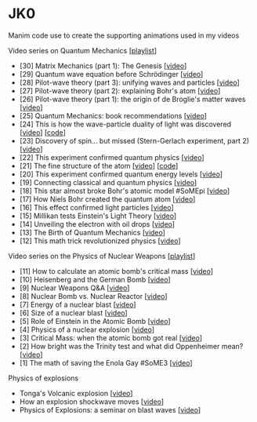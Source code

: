 # JK0

Manim code use to create the supporting animations used in my videos

Video series on Quantum Mechanics [[playlist](https://www.youtube.com/playlist?list=PL_UV-wQj1lvVxch-RPQIUOHX88eeNGzVH)]
- [30] Matrix Mechanics (part 1): The Genesis [[video](https://youtu.be/_lC6-RUI7PQ)]
- [29] Quantum wave equation before Schrödinger [[video](https://youtu.be/cPpfAyfdWTI)]
- [28] Pilot-wave theory (part 3): unifying waves and particles [[video](https://youtu.be/2z8D-NqnBk4)]
- [27] Pilot-wave theory (part 2): explaining Bohr's atom [[video](https://youtu.be/5MMs6iFSiY8)]
- [26] Pilot-wave theory (part 1): the origin of de Broglie's matter waves [[video](https://youtu.be/YQNEziGyDxU)]
- [25] Quantum Mechanics: book recommendations [[video](https://youtu.be/3VmPfpkKgM0)]
- [24] This is how the wave-particle duality of light was discovered [[video](https://youtu.be/f7JvywBOGYY)] [[code](https://github.com/jsdiazpo/JK0/tree/main/24-Wave-Particle)]
- [23] Discovery of spin... but missed (Stern-Gerlach experiment, part 2) [[video](https://youtu.be/_0zX8tL-Rak)]
- [22] This experiment confirmed quantum physics [[video](https://youtu.be/BDAzFIJu9_E)]
- [21] The fine structure of the atom [[video](https://youtu.be/H4ZnVpiQTDw)] [[code](https://github.com/jsdiazpo/JK0/tree/main/21%20Sommerfeld)]
- [20] This experiment confirmed quantum energy levels [[video](https://youtu.be/MCJl3-pHGuU)]
- [19] Connecting classical and quantum physics [[video](https://youtu.be/PpuUeL2WvjM)]
- [18] This star almost broke Bohr's atomic model #SoMEpi [[video](https://youtu.be/BcX1aYrLct4)]
- [17] How Niels Bohr created the quantum atom [[video](https://youtu.be/xINR4MoqYVc)]
- [16] This effect confirmed light particles [[video](https://youtu.be/Ap9os356CZA)]
- [15] Millikan tests Einstein's Light Theory [[video](https://youtu.be/fQzirkrXOxk)]
- [14] Unveiling the electron with oil drops [[video](https://youtu.be/B-uWaEvXqbA)]
- [13] The Birth of Quantum Mechanics [[video](https://youtu.be/WNHn6GoMaac)]
- [12] This math trick revolutionized physics [[video](https://youtu.be/gXeAp_lyj9s)]
  
Video series on the Physics of Nuclear Weapons [[playlist](https://www.youtube.com/playlist?list=PL_UV-wQj1lvUhNttvv4_KsYrQxHygj3Ey)]
- [11] How to calculate an atomic bomb's critical mass [[video](https://youtu.be/DIuoFAW9H3E)]
- [10] Heisenberg and the German Bomb [[video](https://youtu.be/6zIJTwQ2blU)]
- [9] Nuclear Weapons Q&A [[video](https://youtu.be/AcwZ0cwxXOE)]
- [8] Nuclear Bomb vs. Nuclear Reactor [[video](https://youtu.be/S-uMUq939dY)]
- [7] Energy of a nuclear blast [[video](https://youtu.be/wr-e9rGWx0c)]
- [6] Size of a nuclear blast [[video](https://youtu.be/8ru_LpjuabY)]
- [5] Role of Einstein in the Atomic Bomb [[video](https://youtu.be/W3ba1Y8L_yg)]
- [4] Physics of a nuclear explosion [[video](https://youtu.be/6VSrGDOrWXc)]
- [3] Critical Mass: when the atomic bomb got real [[video](https://youtu.be/LduH7613QXw)]
- [2] How bright was the Trinity test and what did Oppenheimer mean? [[video](https://youtu.be/GzfQY5FmURM)]
- [1] The math of saving the Enola Gay #SoME3 [[video](https://youtu.be/IEsIXui-YS8)]
  
Physics of explosions
- Tonga's Volcanic explosion [[video](https://youtu.be/kzBoTgI4llY)]
- How an explosion shockwave moves [[video](https://youtu.be/-UK5PUX3hOg)]
- Physics of Explosions: a seminar on blast waves [[video](https://youtu.be/JySY4bkW5wY)]
